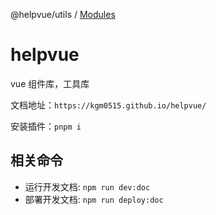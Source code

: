 @helpvue/utils / [Modules](modules.md)

# helpvue

vue 组件库，工具库

文档地址：`https://kgm0515.github.io/helpvue/`

安装插件：`pnpm i`

## 相关命令

- 运行开发文档: `npm run dev:doc`
- 部署开发文档: `npm run deploy:doc`
